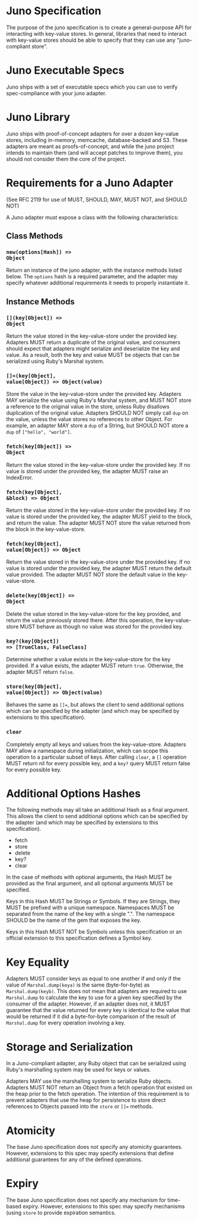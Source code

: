 # Juno Specification

The purpose of the juno specification is to create a general-purpose API for interacting with key-value stores. In general, libraries that need to interact with key-value stores should be able to specify that they can use any "juno-compliant store".

# Juno Executable Specs

Juno ships with a set of executable specs which you can use to verify spec-compliance with your juno adapter.

# Juno Library

Juno ships with proof-of-concept adapters for over a dozen key-value stores, including in-memory, memcache, database-backed and S3. These adapters are meant as proofs-of-concept, and while the juno project intends to maintain them (and will accept patches to improve them), you should not consider them the core of the project.

# Requirements for a Juno Adapter

(See RFC 2119 for use of MUST, SHOULD, MAY, MUST NOT, and SHOULD NOT)

A Juno adapter must expose a class with the following characteristics:

## Class Methods

### <code>new(options[Hash]) => Object</code>

Return an instance of the juno adapter, with the instance methods listed below. The <code>options</code> hash is a required parameter, and the adapter may specify whatever additional requirements it needs to properly instantiate it.

## Instance Methods

### <code>\[\](key[Object]) => Object</code>

Return the value stored in the key-value-store under the provided key. Adapters MUST return a duplicate of the original value, and consumers should expect that adapters might serialize and deserialize the key and value. As a result, both the key and value MUST be objects that can be serialized using Ruby's Marshal system.

### <code>\[\]=(key[Object], value[Object]) => Object(value)</code>

Store the value in the key-value-store under the provided key. Adapters MAY serialize the value using Ruby's Marshal system, and MUST NOT store a reference to the original value in the store, unless Ruby disallows duplication of the original value. Adapters SHOULD NOT simply call <code>dup</code> on the value, unless the value stores no references to other Object. For example, an adapter MAY store a <code>dup</code> of a String, but SHOULD NOT store a <code>dup</code> of <code>["hello", "world"]</code>.

### <code>fetch(key[Object]) => Object</code>

Return the value stored in the key-value-store under the provided key. If no value is stored under the provided key, the adapter MUST raise an IndexError.

### <code>fetch(key[Object], &block) => Object</code>

Return the value stored in the key-value-store under the provided key. If no value is stored under the provided key, the adapter MUST yield to the block, and return the value. The adapter MUST NOT store the value returned from the block in the key-value-store.

### <code>fetch(key[Object], value[Object]) => Object</code>

Return the value stored in the key-value-store under the provided key. If no value is stored under the provided key, the adapter MUST return the default value provided. The adapter MUST NOT store the default value in the key-value-store.

### <code>delete(key[Object]) => Object</code>

Delete the value stored in the key-value-store for the key provided, and return the value previously stored there. After this operation, the key-value-store MUST behave as though no value was stored for the provided key.

### <code>key?(key[Object]) => [TrueClass, FalseClass]</code>

Determine whether a value exists in the key-value-store for the key provided. If a value exists, the adapter MUST return <code>true</code>. Otherwise, the adapter MUST return <code>false</code>.

### <code>store(key[Object], value[Object]) => Object(value)</code>

Behaves the same as <code>[]=</code>, but allows the client to send additional options which can be specified by the adapter (and which may be specified by extensions to this specification).

### <code>clear</code>

Completely empty all keys and values from the key-value-store. Adapters MAY allow a namespace during initialization, which can scope this operation to a particular subset of keys. After calling <code>clear</code>, a <code>[]</code> operation MUST return nil for every possible key, and a <code>key?</code> query MUST return false for every possible key.

# Additional Options Hashes

The following methods may all take an additional Hash as a final argument. This allows the client to send additional options which can be specified by the adapter (and which may be specified by extensions to this specification).

* fetch
* store
* delete
* key?
* clear

In the case of methods with optional arguments, the Hash MUST be provided as the final argument, and all optional arguments MUST be specified.

Keys in this Hash MUST be Strings or Symbols. If they are Strings, they MUST be prefixed with a unique namespace. Namespaces MUST be separated from the name of the key with a single ".". The namespace SHOULD be the name of the gem that exposes the key.

Keys in this Hash MUST NOT be Symbols unless this specification or an official extension to this specification defines a Symbol key.

# Key Equality

Adapters MUST consider keys as equal to one another if and only if the value of <code>Marshal.dump(keya)</code> is the same (byte-for-byte) as <code>Marshal.dump(keyb)</code>. This does not mean that adapters are required to use <code>Marshal.dump</code> to calculate the key to use for a given key specified by the consumer of the adapter. However, if an adapter does not, it MUST guarantee that the value returned for every key is identical to the value that would be returned if it did a byte-for-byte comparison of the result of <code>Marshal.dump</code> for every operation involving a key.

# Storage and Serialization

In a Juno-compliant adapter, any Ruby object that can be serialized using Ruby's marshalling system may be used for keys or values.

Adapters MAY use the marshalling system to serialize Ruby objects. Adapters MUST NOT return an Object from a fetch operation that existed on the heap prior to the fetch operation. The intention of this requirement is to prevent adapters that use the heap for persistence to store direct references to Objects passed into the <code>store</code> or <code>[]=</code> methods.

# Atomicity

The base Juno specification does not specify any atomicity guarantees. However, extensions to this spec may specify extensions that define additional guarantees for any of the defined operations.

# Expiry

The base Juno specification does not specify any mechanism for time-based expiry. However, extensions to this spec may specify mechanisms (using <code>store</code> to provide expiration semantics.
